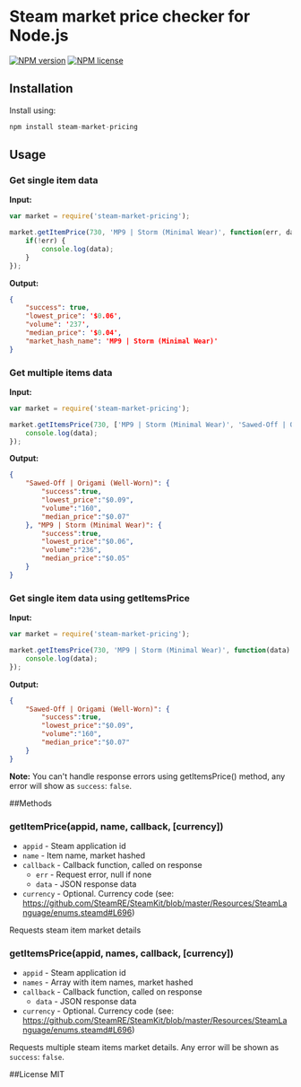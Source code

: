# Steam market price checker for Node.js
[![NPM version](https://img.shields.io/npm/v/steam-market-pricing.svg)](https://npmjs.org/package/steam-market-pricing "View this project on NPM")
[![NPM license](https://img.shields.io/npm/l/steam-market-pricing.svg)](https://npmjs.org/package/steam-market-pricing "View this project on NPM")

## Installation

Install using:
```js
npm install steam-market-pricing
```

## Usage

### Get single item data
**Input:**
```js
var market = require('steam-market-pricing');

market.getItemPrice(730, 'MP9 | Storm (Minimal Wear)', function(err, data) {
    if(!err) {
        console.log(data);
    }
});
```

**Output:**
```json
{
    "success": true,
    "lowest_price": '$0.06',
    "volume": '237',
    "median_price": '$0.04',
    "market_hash_name": 'MP9 | Storm (Minimal Wear)'
}
```

### Get multiple items data
**Input:**
```js
var market = require('steam-market-pricing');

market.getItemsPrice(730, ['MP9 | Storm (Minimal Wear)', 'Sawed-Off | Origami (Well-Worn)'], function(data) {
    console.log(data);
});
```

**Output:**
```json
{
    "Sawed-Off | Origami (Well-Worn)": {
        "success":true,
        "lowest_price":"$0.09",
        "volume":"160",
        "median_price":"$0.07"
    }, "MP9 | Storm (Minimal Wear)": {
        "success":true,
        "lowest_price":"$0.06",
        "volume":"236",
        "median_price":"$0.05"
    }
}
```

### Get single item data using getItemsPrice
**Input:**
```js
var market = require('steam-market-pricing');

market.getItemsPrice(730, 'MP9 | Storm (Minimal Wear)', function(data) {
    console.log(data);
});
```

**Output:**
```json
{
    "Sawed-Off | Origami (Well-Worn)": {
        "success":true,
        "lowest_price":"$0.09",
        "volume":"160",
        "median_price":"$0.07"
    }
}
```

**Note:** You can't handle response errors using getItemsPrice() method, any error will show as `success`: `false`.

##Methods

### getItemPrice(appid, name, callback, [currency])
- `appid` - Steam application id
- `name` - Item name, market hashed
- `callback` - Callback function, called on response
    - `err` - Request error, null if none
    - `data` - JSON response data
- `currency` - Optional. Currency code (see: https://github.com/SteamRE/SteamKit/blob/master/Resources/SteamLanguage/enums.steamd#L696)

Requests steam item market details

### getItemsPrice(appid, names, callback, [currency])
- `appid` - Steam application id
- `names` - Array with item names, market hashed
- `callback` - Callback function, called on response
    - `data` - JSON response data
- `currency` - Optional. Currency code (see: https://github.com/SteamRE/SteamKit/blob/master/Resources/SteamLanguage/enums.steamd#L696)

Requests multiple steam items market details. Any error will be shown as `success`: `false`.

##License
MIT

